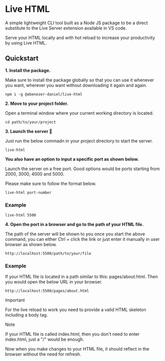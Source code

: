 # Live HTML

A simple lightweight CLI tool built as a Node JS package to be a direct substitute to the Live Server extension available in VS code.

Serve your HTML locally and with hot reload to increase your productivity by using Live HTML.

## Quickstart

**1. Install the package.**

Make sure to install the package globally so that you can use it whenever you want, wherever you want without downloading it again and again.

```shell
npm i -g @abenezer-daniel/live-html
```

**2. Move to your project folder.**

Open a terminal window where your current working directory is located.

```shell
cd path/to/your/project
```

**3. Launch the server 🚀**

Just run the below commadn in your project directory to start the server.

```shell
live-html
```

**You also have an option to input a specific port as shown below.**

Launch the server on a free port. Good options would be ports starting from 2000, 3000, 4000 and 5000.

Please make sure to follow the format below.

```shell
live-html port-number
```

### Example
```shell
live-html 5500
```

**4. Open the port in a browser and go to the path of your HTML file.**

The path of the server will be shown to you once you start the above command, you can either Ctrl + click the link or just enter it manually in user browser as shown below.

```
http://localhost:5500/path/to/your/file
```

### Example

If your HTML file is located in a path similar to this: pages/about.html. Then you would open the below URL in your browser.

```
http://localhost:5500/pages/about.html
```

> [!IMPORTANT]
> For the live reload to work you need to provide a valid HTML skeleton including a body tag.

> [!NOTE]
> If your HTML file is called index.html, then you don't need to enter index.html, just a "/" would be enough.

Now when you make changes to your HTML file, it should reflect in the browser without the need for refresh.


